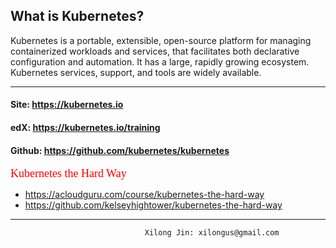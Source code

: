 
## What is Kubernetes?
Kubernetes is a portable, extensible, open-source platform for managing containerized workloads and services, that facilitates both declarative configuration and automation. It has a large, rapidly growing ecosystem. Kubernetes services, support, and tools are widely available.
***
#### Site: https://kubernetes.io
#### edX: https://kubernetes.io/training
#### Github: https://github.com/kubernetes/kubernetes


<font face="calibri" color=Red size=4>Kubernetes the Hard Way</font>
* https://acloudguru.com/course/kubernetes-the-hard-way
* https://github.com/kelseyhightower/kubernetes-the-hard-way

***
```buildoutcfg
                              Xilong Jin: xilongus@gmail.com
```
